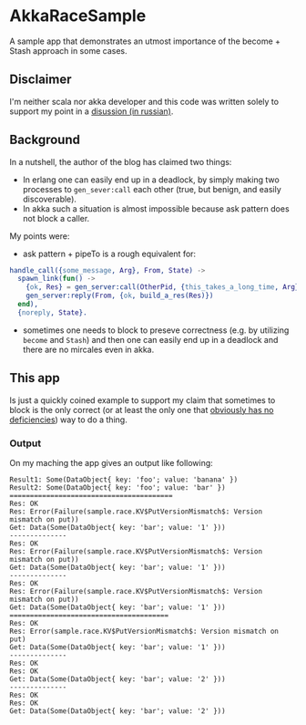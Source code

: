 AkkaRaceSample
==============

A sample app that demonstrates an utmost importance of the become + Stash approach in some cases.

## Disclaimer

I'm neither scala nor akka developer and this code was written solely to support my point in a [disussion (in russian)](http://eax.me/akka-deadlock/#comment-1701021163).

## Background
In a nutshell, the author of the blog has claimed two things:
  - In erlang one can easily end up in a deadlock, by simply making two processes to `gen_sever:call` each other (true, but benign, and easily discoverable). 
  - In akka such a situation is almost impossible because ask pattern does not block a caller.
  
My points were:
  - ask pattern + pipeTo is a rough equivalent for:
  
  ``` erlang
  handle_call({some_message, Arg}, From, State) ->
    spawn_link(fun() ->
      {ok, Res} = gen_server:call(OtherPid, {this_takes_a_long_time, Arg}),
      gen_server:reply(From, {ok, build_a_res(Res)})
    end),
    {noreply, State}.
  ```
  - sometimes one needs to block to preseve correctness (e.g. by utilizing `become` and `Stash`) 
  and then one can easily end up in a deadlock and there are no mircales even in akka.

## This app

Is just a quickly coined example to support my claim that sometimes 
to block is the only correct (or at least the only one that 
[obviously has no deficiencies](http://en.wikiquote.org/wiki/C._A._R._Hoare#The_Emperor.27s_Old_Clothes)) 
way to do a thing.

### Output

On my maching the app gives an output like following:

```
Result1: Some(DataObject{ key: 'foo'; value: 'banana' })
Result2: Some(DataObject{ key: 'foo'; value: 'bar' })
========================================
Res: OK
Res: Error(Failure(sample.race.KV$PutVersionMismatch$: Version mismatch on put))
Get: Data(Some(DataObject{ key: 'bar'; value: '1' }))
--------------
Res: OK
Res: Error(Failure(sample.race.KV$PutVersionMismatch$: Version mismatch on put))
Get: Data(Some(DataObject{ key: 'bar'; value: '1' }))
--------------
Res: OK
Res: Error(Failure(sample.race.KV$PutVersionMismatch$: Version mismatch on put))
Get: Data(Some(DataObject{ key: 'bar'; value: '1' }))
=======================================
Res: OK
Res: Error(sample.race.KV$PutVersionMismatch$: Version mismatch on put)
Get: Data(Some(DataObject{ key: 'bar'; value: '1' }))
--------------
Res: OK
Res: OK
Get: Data(Some(DataObject{ key: 'bar'; value: '2' }))
--------------
Res: OK
Res: OK
Get: Data(Some(DataObject{ key: 'bar'; value: '2' }))
```
  
